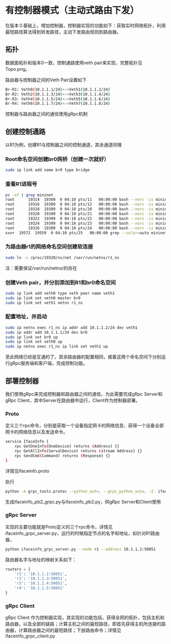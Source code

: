 # 有控制器模式（主动式路由下发）

在版本０基础上，增加控制器，控制器实现的功能如下：获取实时网络拓扑，利用最短路径算法得到转发路径，主动下发路由规则到路由器。

## 拓扑

数据面拓扑和版本0一致，控制通路使用veth pair来实现，完整拓扑见Topo.png。

路由器与控制器之间的Veth Pair设置如下

```Bash
Br-R1: Veth0(10.1.1.1/24)<->Veth1(10.1.1.2/24)
Br-R2: Veth2(10.1.1.3/24)<->Veth3(10.1.1.4/24)
Br-R3: Veth4(10.1.1.5/24)<->Veth5(10.1.1.6/24)
Br-R4: Veth6(10.1.1.7/24)<->Veth7(10.1.1.8/24)
```

控制器与路由器之间的通信使用gRpc机制

## 创建控制通路

以R1为例，创建R1与控制器之间的控制通道，其余通道同理

### Root命名空间创建br0网桥（创建一次就好）

```Bash
sudo ip link add name br0 type bridge
```


### 查看R1进程号

```Bash
ps -ef | grep mininet
root      19314  19309  0 04:10 pts/11   00:00:00 bash --norc -is mininet:a
root      19316  19309  0 04:10 pts/12   00:00:00 bash --norc -is mininet:b
root      19318  19309  0 04:10 pts/20   00:00:00 bash --norc -is mininet:c
root      19320  19309  0 04:10 pts/21   00:00:00 bash --norc -is mininet:r1
root      19322  19309  0 04:10 pts/22   00:00:00 bash --norc -is mininet:r2
root      19324  19309  0 04:10 pts/23   00:00:00 bash --norc -is mininet:r3
root      19326  19309  0 04:10 pts/24   00:00:00 bash --norc -is mininet:r4
xxx+  19572  19559  0 04:10 pts/25   00:00:00 grep --color=auto mininet
```

### 为路由器r1的网络命名空间创建软连接
```Bash
sudo ln -s /proc/19320/ns/net /var/run/netns/r1_ns
```
注：需要保证/var/run/netns/的存在


### 创建Veth pair，并分别添加到R1和br0命名空间
```Bash
sudo ip link add veth0 type veth peer name veth1
sudo ip link set veth0 master br0
sudo ip link set veth1 netns r1_ns
```
### 配置地址，并启动
```Bash
sudo ip netns exec r1_ns ip addr add 10.1.1.2/24 dev veth1
sudo ip addr add 10.1.1.1/24 dev br0
sudo ip link set br0 up
sudo ip link set veth0 up
sudo ip netns exec r1_ns ip link set veth1 up
```
至此网络已经是互通的了，其余路由器的配置相同，接着这两个命名空间下分别运行gRpc服务端和客户端，完成控制功能。

## 部署控制器

我们使用gRpc来完成控制器和路由器之间的通信，为此需要完成gRpc Server和gRpc Client，其中Server在路由器中运行，Client作为控制器部署。

### Proto

定义三个rpc命令，分别是获取一个设备指定网卡的网络信息、获得一个设备全部网卡的网络信息以及发送命令。
```Bash
service IfaceInfo {
    rpc GetOneInfo(OneDevice) returns (Address) {}
    rpc GetAllInfo(ServalDevice) returns (stream Address) {}
    rpc SendCmd(Command) returns (Response) {} 
}
```
详情见ifaceinfo.proto

执行
```Bash
python -m grpc_tools.protoc --python_out=. --grpc_python_out=. -I. ifaceinfo.proto
```
生成ifaceinfo_pb2_grpc.py与ifaceinfo_pb2.py，供gRpc Server和Client使用

### gRpc Server

实现的主要功能就是Proto定义的三个rpc命令，详情见ifaceinfo_grpc_server.py，运行的时候指定节点的名字和地址，如针对R1路由器，
```Bash
python ifaceinfo_grpc_server.py --node r1 --address 10.1.1.2:50051
```
路由器名字与地址的映射关系如下：

```Python
routers = {
    'r1': '10.1.1.2:50051',   
    'r2': '10.1.1.3:50051',   
    'r3': '10.1.1.4:50051',
    'r4': '10.1.1.5:50051'
}
```
### gRpc Client

gRpc Client 作为控制器实现，其实现的功能包括，获得全网的拓扑，包括主机和路由器，以及全部的链路；计算主机之间的最短路径，即首先获得主机所连接的路由器，计算路由器之间的最短路径；下放路由命令；详情见ifaceinfo_grpc_client.py



